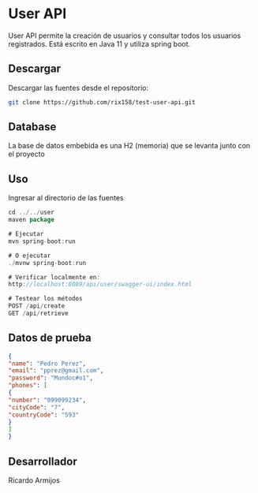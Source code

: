 # User API

User API permite la creación de usuarios y consultar todos los usuarios registrados. Está escrito en Java 11 y utiliza spring boot.

## Descargar

Descargar las fuentes desde el repositorio:

```bash
git clone https://github.com/rix158/test-user-api.git
```
## Database
La base de datos embebida es una H2 (memoria) que se levanta junto con el proyecto

## Uso
Ingresar al directorio de las fuentes
```java
cd ../../user
maven package

# Ejecutar
mvn spring-boot:run

# O ejecutar
./mvnw spring-boot:run

# Verificar localmente en:
http://localhost:8089/api/user/swagger-ui/index.html

# Testear los métodos
POST /api/create
GET /api/retrieve
```

## Datos de prueba
```json
{
"name": "Pedro Perez",
"email": "pprez@gmail.com",
"password": "Mundoc#o1",
"phones": [
{
"number": "099099234",
"cityCode": "7",
"countryCode": "593"
}
]
}
```


## Desarrollador
Ricardo Armijos
